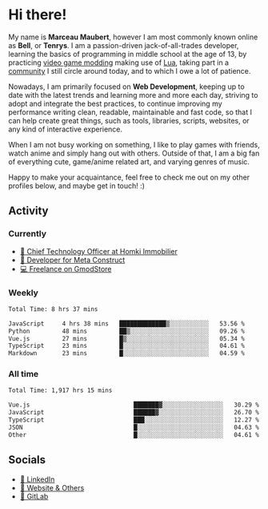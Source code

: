# Hi there!

My name is **Marceau Maubert**, however I am most commonly known online as **Bell**, or **Tenrys**. I am a passion-driven jack-of-all-trades developer, learning the basics of programming in middle school at the age of 13, by practicing [video game modding](https://garrysmod.com) making use of [Lua](https://lua.org), taking part in a [community](https://metastruct.net) I still circle around today, and to which I owe a lot of patience.

Nowadays, I am primarily focused on **Web Development**, keeping up to date with the latest trends and learning more and more each day, striving to adopt  and integrate the best practices, to continue improving my performance writing clean, readable, maintainable and fast code, so that I can help create great things, such as tools, libraries, scripts, websites, or any kind of interactive experience.

When I am not busy working on something, I like to play games with friends, watch anime and simply hang out with others. Outside of that, I am a big fan of everything cute, game/anime related art, and varying genres of music.

Happy to make your acquaintance, feel free to check me out on my other profiles below, and maybe get in touch! :)

## Activity

### Currently

- [🏢 Chief Technology Officer at Homki Immobilier](https://homki-immobilier.com)
- [🎈 Developer for Meta Construct](https://metastruct.net)
- [💻 Freelance on GmodStore](https://www.gmodstore.com/users/Tenrys)

### Weekly
<!--START_SECTION:wakaWeekly-->

```txt
Total Time: 8 hrs 37 mins

JavaScript     4 hrs 38 mins   █████████████▒░░░░░░░░░░░   53.56 %
Python         48 mins         ██▒░░░░░░░░░░░░░░░░░░░░░░   09.26 %
Vue.js         27 mins         █▒░░░░░░░░░░░░░░░░░░░░░░░   05.34 %
TypeScript     23 mins         █░░░░░░░░░░░░░░░░░░░░░░░░   04.61 %
Markdown       23 mins         █░░░░░░░░░░░░░░░░░░░░░░░░   04.59 %
```

<!--END_SECTION:wakaWeekly-->

### All time
<!--START_SECTION:wakaTotal-->

```txt
Total Time: 1,917 hrs 15 mins

Vue.js                             ███████▓░░░░░░░░░░░░░░░░░   30.29 %
JavaScript                         ██████▓░░░░░░░░░░░░░░░░░░   26.70 %
TypeScript                         ███░░░░░░░░░░░░░░░░░░░░░░   12.27 %
JSON                               █░░░░░░░░░░░░░░░░░░░░░░░░   04.63 %
Other                              █░░░░░░░░░░░░░░░░░░░░░░░░   04.61 %
```

<!--END_SECTION:wakaTotal-->

## Socials

- [👔 LinkedIn](https://www.linkedin.com/in/marceau-maubert)
- [🔗 Website & Others](https://bell.moe)
- [🦊 GitLab](https://gitlab.com/Tenrys)

